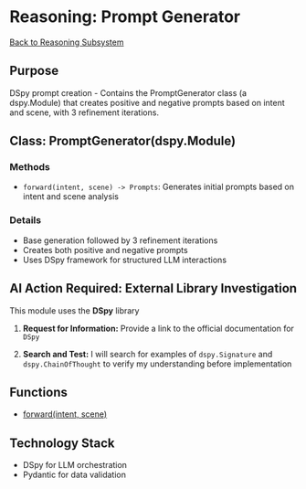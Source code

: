 # Reasoning: Prompt Generator

[Back to Reasoning Subsystem](./reasoning_subsystem.md)

## Purpose
DSpy prompt creation - Contains the PromptGenerator class (a dspy.Module) that creates positive and negative prompts based on intent and scene, with 3 refinement iterations.

## Class: PromptGenerator(dspy.Module)

### Methods
- `forward(intent, scene) -> Prompts`: Generates initial prompts based on intent and scene analysis

### Details
- Base generation followed by 3 refinement iterations
- Creates both positive and negative prompts
- Uses DSpy framework for structured LLM interactions

## AI Action Required: External Library Investigation

This module uses the **DSpy** library

1.  **Request for Information:** Provide a link to the official documentation for `DSpy`

2.  **Search and Test:** I will search for examples of `dspy.Signature` and `dspy.ChainOfThought` to verify my understanding before implementation

## Functions

- [forward(intent, scene)](./reasoning/forward_prompts.md)

## Technology Stack

- DSpy for LLM orchestration
- Pydantic for data validation